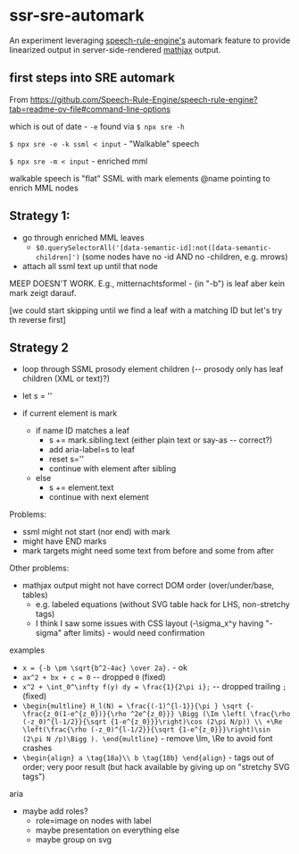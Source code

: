 # ssr-sre-automark

An experiment leveraging [speech-rule-engine's](https://github.com/zorkow/speech-rule-engine/) automark feature to provide linearized output in server-side-rendered [mathjax](https://github.com/mathjax/mathjax/) output.

## first steps into SRE automark

From https://github.com/Speech-Rule-Engine/speech-rule-engine?tab=readme-ov-file#command-line-options

which is out of date - `-e` found via `$ npx sre -h`

`$ npx sre -e -k ssml < input` - "Walkable" speech

`$ npx sre -m < input` - enriched mml

walkable speech is "flat" SSML with mark elements @name pointing to enrich MML nodes

## Strategy 1:

- go through enriched MML leaves
  - `$0.querySelectorAll('[data-semantic-id]:not([data-semantic-children]')` (some nodes have no -id AND no -children, e.g. mrows)
- attach all ssml text up until that node

MEEP
DOESN'T WORK.
E.g., mitternachtsformel - (in "-b") is leaf aber kein mark zeigt darauf.

[we could start skipping until we find a leaf with a matching ID but let's try th reverse first]

## Strategy 2

- loop through SSML prosody element children (-- prosody only has leaf children (XML or text)?)

- let s = ''
- if current element is mark
  - if name ID matches a leaf
    - s += mark.sibling.text (either plain text or say-as -- correct?)
    - add aria-label=s to leaf
    - reset s=''
    - continue with element after sibling
  - else
    - s += element.text
    - continue with next element

Problems:

- ssml might not start (nor end) with mark
- might have END marks
- mark targets might need some text from before and some from after


Other problems:

- mathjax output might not have correct DOM order (over/under/base, tables)
  - e.g. labeled equations (without SVG table hack for LHS, non-stretchy tags)
  - I think I saw some issues with CSS layout (-\sigma_x^y having "- sigma" after limits) - would need confirmation

examples

- `x = {-b \pm \sqrt{b^2-4ac} \over 2a}.` - ok
- `ax^2 + bx + c = 0` -- dropped `0`  (fixed)
- `x^2 + \int_0^\infty f(y) dy = \frac{1}{2\pi i};` -- dropped trailing `;` (fixed)
- `\begin{multline} H_l(N) = \frac{(-1)^{l-1}}{\pi } \sqrt {-\frac{z_0(1-e^{z_0})}{\rho ^2e^{z_0}}} \Bigg (\Im \left( \frac{\rho (-z_0)^{l-1/2}}{\sqrt {1-e^{z_0}}}\right)\cos (2\pi N/p)) \\ +\Re \left(\frac{\rho (-z_0)^{l-1/2}}{\sqrt {1-e^{z_0}}}\right)\sin (2\pi N /p)\Bigg ). \end{multline}` - remove \Im, \Re to avoid font crashes
- `\begin{align} a \tag{18a}\\ b \tag{18b} \end{align}` - tags out of order; very poor result (but hack available by giving up on "stretchy SVG tags")

aria

- maybe add roles?
  - role=image on nodes with label
  - maybe presentation on everything else
  - maybe group on svg

